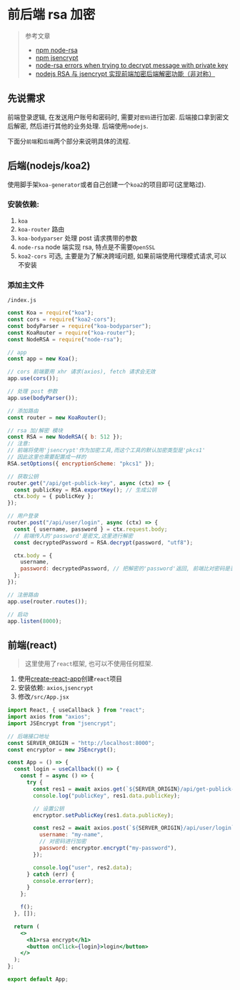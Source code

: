 # 前后端 rsa 加密

> 参考文章
>
> - [npm node-rsa](https://www.npmjs.com/package/node-rsa)
> - [npm jsencrypt](https://www.npmjs.com/package/jsencrypt)
> - [node-rsa errors when trying to decrypt message with private key](https://stackoverflow.com/questions/33837617/node-rsa-errors-when-trying-to-decrypt-message-with-private-key)
> - [nodejs RSA 与 jsencrypt 实现前端加密后端解密功能（非对称）](https://blog.csdn.net/adley_app/article/details/94384100)

## 先说需求

前端登录逻辑, 在发送用户账号和密码时, 需要对`密码`进行加密. 后端接口拿到密文后解密, 然后进行其他的业务处理. 后端使用`nodejs`.

下面分`前端`和`后端`两个部分来说明具体的流程.

## 后端(nodejs/koa2)

使用脚手架`koa-generator`或者自己创建一个`koa2`的项目即可(这里略过).

### 安装依赖:

1. `koa`
2. `koa-router` 路由
3. `koa-bodyparser` 处理 post 请求携带的参数
4. `node-rsa` node 端实现 rsa, 特点是不需要`OpenSSL`
5. `koa2-cors` 可选, 主要是为了解决跨域问题, 如果前端使用代理模式请求,可以不安装

### 添加主文件

`/index.js`

```js {24}
const Koa = require("koa");
const cors = require("koa2-cors");
const bodyParser = require("koa-bodyparser");
const KoaRouter = require("koa-router");
const NodeRSA = require("node-rsa");

// app
const app = new Koa();

// cors 前端要用 xhr 请求(axios), fetch 请求会无效
app.use(cors());

// 处理 post 参数
app.use(bodyParser());

// 添加路由
const router = new KoaRouter();

// rsa 加/解密 模块
const RSA = new NodeRSA({ b: 512 });
// 注意:
// 前端将使用'jsencrypt'作为加密工具,而这个工具的默认加密类型是'pkcs1'
// 因此这里也需要配置成一样的
RSA.setOptions({ encryptionScheme: "pkcs1" });

// 获取公钥
router.get("/api/get-publick-key", async (ctx) => {
  const publicKey = RSA.exportKey(); // 生成公钥
  ctx.body = { publicKey };
});

// 用户登录
router.post("/api/user/login", async (ctx) => {
  const { username, password } = ctx.request.body;
  // 前端传入的'password'是密文,这里进行解密
  const decryptedPassword = RSA.decrypt(password, "utf8");

  ctx.body = {
    username,
    password: decryptedPassword, // 把解密的'password'返回, 前端比对密码是否相同
  };
});

// 注册路由
app.use(router.routes());

// 启动
app.listen(8000);
```

## 前端(react)

> 这里使用了`react`框架, 也可以不使用任何框架.

1. 使用[create-react-app](https://create-react-app.dev/)创建`react`项目
2. 安装依赖: `axios`,`jsencrypt`
3. 修改`/src/App.jsx`

```jsx {7,17,22}
import React, { useCallback } from "react";
import axios from "axios";
import JSEncrypt from "jsencrypt";

// 后端接口地址
const SERVER_ORIGIN = "http://localhost:8000";
const encryptor = new JSEncrypt();

const App = () => {
  const login = useCallback(() => {
    const f = async () => {
      try {
        const res1 = await axios.get(`${SERVER_ORIGIN}/api/get-publick-key`);
        console.log("publicKey", res1.data.publicKey);

        // 设置公钥
        encryptor.setPublicKey(res1.data.publicKey);

        const res2 = await axios.post(`${SERVER_ORIGIN}/api/user/login`, {
          username: "my-name",
          // 对密码进行加密
          password: encryptor.encrypt("my-password"),
        });

        console.log("user", res2.data);
      } catch (err) {
        console.error(err);
      }
    };

    f();
  }, []);

  return (
    <>
      <h1>rsa encrypt</h1>
      <button onClick={login}>login</button>
    </>
  );
};

export default App;
```
